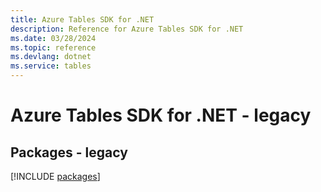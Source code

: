 ```yaml
---
title: Azure Tables SDK for .NET
description: Reference for Azure Tables SDK for .NET
ms.date: 03/28/2024
ms.topic: reference
ms.devlang: dotnet
ms.service: tables
---
```

# Azure Tables SDK for .NET - legacy
## Packages - legacy
[!INCLUDE [packages](tables-index.md)]